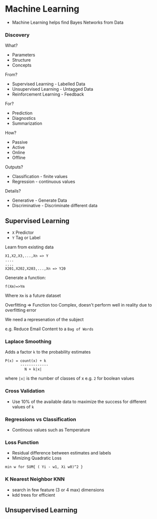 # Machine Learning

* Machine Learning helps find Bayes Networks from Data

### Discovery

What?
* Parameters
* Structure
* Concepts

From?
* Supervised Learning - Labelled Data
* Unsupervised Learning - Untagged Data
* Reinforcement Learning - Feedback

For?
* Prediction
* Diagnostics
* Summarization

How?
* Passive
* Active
* Online
* Offline

Outputs?
* Classification - finite values
* Regression - continuous values

Details?
* Generative - Generate Data
* Discriminative - Discriminate different data

## Supervised Learning

* ``X`` Predictor
* ``Y`` Tag or Label

Learn from existing data
```
X1,X2,X3,...,Xn => Y
....
....
X201,X202,X203,...,Xn => Y20

```

Generate a function:

```
f(Xm)=>Ym
```

Where ``Xm`` is a future dataset

Overfitting => Function too Complex, doesn't perform well in reality due to overfitting error

We need a represenation of the subject

e.g. Reduce Email Content to a ``Bag of Words``

### Laplace Smoothing
Adds a factor ``k`` to the probability estimates
```
P(x) = count(x) + k
       -------------
         N + k|x|   
```

where ``|x|`` is the number of classes of x e.g. ``2`` for boolean values

### Cross Validation
* Use 10% of the available data to maximize the success for different values of ``k``

### Regressions vs Classification
* Continous values such as Temperature

### Loss Function
* Residual difference between estimates and labels
* Mimizing Quadratic Loss
```
min w for SUM{ ( Yi - w1, Xi w0)^2 }
```

### K Nearest Neighbor KNN
* search in few feature (3 or 4 max) dimensions
* kdd trees for efficient 







## Unsupervised Learning

